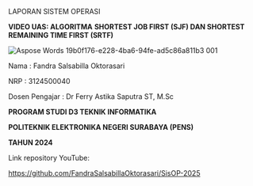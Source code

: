 ﻿LAPORAN SISTEM OPERASI

**VIDEO UAS: ALGORITMA** **SHORTEST JOB FIRST (SJF) DAN SHORTEST REMAINING TIME FIRST (SRTF)** 







![Aspose Words 19b0f176-e228-4ba6-94fe-ad5c86a811b3 001](https://github.com/user-attachments/assets/25abe8d7-a1c6-4c7f-aa8b-c08e4502cdb0)







Nama	: Fandra Salsabilla Oktorasari

NRP	: 3124500040

Dosen Pengajar	: Dr Ferry Astika Saputra ST, M.Sc


**PROGRAM STUDI D3 TEKNIK INFORMATIKA** 

**POLITEKNIK ELEKTRONIKA NEGERI SURABAYA (PENS)** 

**TAHUN 2024**



Link repository YouTube:

<https://github.com/FandraSalsabillaOktorasari/SisOP-2025>

